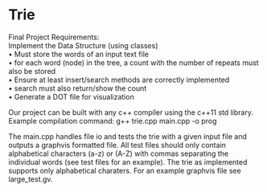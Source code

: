 # Trie
Final Project Requirements:<br/>
Implement the Data Structure (using classes)<br/>
• Must store the words of an input text file<br/>
• for each word (node) in the tree, a count with the
  number of repeats must also be stored<br/>
• Ensure at least insert/search methods are correctly
  implemented<br/>
• search must also return/show the count<br/>
• Generate a DOT file for visualization<br/>

Our project can be built with any c++ compiler using the c++11 std library.<br/>
Example compilation command:
g++ trie.cpp main.cpp -o prog

The main.cpp handles file io and tests the trie with a given input file and outputs a graphvis formatted file. All test files should only contain alphabetical characters (a-z) or (A-Z) with commas separating the individual words (see test files for an example). The trie as implemented supports only alphabetical charaters. For an example graphvis file see large_test.gv.
